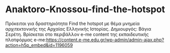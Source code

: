 # Anaktoro-Knossou-find-the-hotspot
Πρόκειται για δραστηριότητα Find the hotspot με θέμα μνημεία αρχιτεκτονικής της Αρχαίας Ελληνικής Ιστορίας. Δημιουργός: Βάγια Σερέτη. Βρίσκεται στο περιβάλλον e-me content της εκπαιδευτικής πλατφόρμας e-me:https://content.e-me.edu.gr/wp-admin/admin-ajax.php?action=h5p_embed&id=1196059
